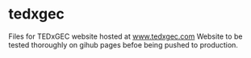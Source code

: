 # tedxgec
Files for TEDxGEC website  hosted at www.tedxgec.com
Website to be tested thoroughly on gihub pages befoe being pushed to production.
